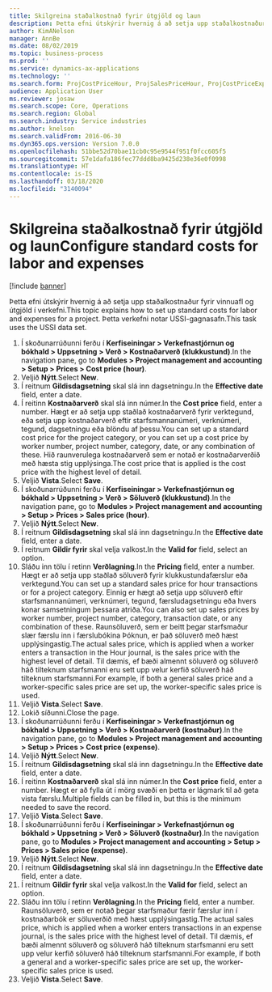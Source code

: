```yaml
---
title: Skilgreina staðalkostnað fyrir útgjöld og laun
description: Þetta efni útskýrir hvernig á að setja upp staðalkostnaður fyrir vinnuafl og útgjöld í verkefni.
author: KimANelson
manager: AnnBe
ms.date: 08/02/2019
ms.topic: business-process
ms.prod: ''
ms.service: dynamics-ax-applications
ms.technology: ''
ms.search.form: ProjCostPriceHour, ProjSalesPriceHour, ProjCostPriceExpense, ProjSalesPriceCost
audience: Application User
ms.reviewer: josaw
ms.search.scope: Core, Operations
ms.search.region: Global
ms.search.industry: Service industries
ms.author: knelson
ms.search.validFrom: 2016-06-30
ms.dyn365.ops.version: Version 7.0.0
ms.openlocfilehash: 51bbe52d70bae11cb0c95e9544f951f0fcc605f5
ms.sourcegitcommit: 57e1dafa186fec77ddd8ba9425d238e36e0f0998
ms.translationtype: HT
ms.contentlocale: is-IS
ms.lasthandoff: 03/18/2020
ms.locfileid: "3140094"
---
```

# <a name="configure-standard-costs-for-labor-and-expenses"></a><span data-ttu-id="f58bb-103">Skilgreina staðalkostnað fyrir útgjöld og laun</span><span class="sxs-lookup"><span data-stu-id="f58bb-103">Configure standard costs for labor and expenses</span></span>

[!include [banner](../../includes/banner.md)]

<span data-ttu-id="f58bb-104">Þetta efni útskýrir hvernig á að setja upp staðalkostnaður fyrir vinnuafl og útgjöld í verkefni.</span><span class="sxs-lookup"><span data-stu-id="f58bb-104">This topic explains how to set up standard costs for labor and expenses for a project.</span></span> <span data-ttu-id="f58bb-105">Þetta verkefni notar USSI-gagnasafn.</span><span class="sxs-lookup"><span data-stu-id="f58bb-105">This task uses the USSI data set.</span></span>

1. <span data-ttu-id="f58bb-106">Í skoðunarrúðunni ferðu í **Kerfiseiningar > Verkefnastjórnun og bókhald > Uppsetning > Verð > Kostnaðarverð (klukkustund)**.</span><span class="sxs-lookup"><span data-stu-id="f58bb-106">In the navigation pane, go to **Modules > Project management and accounting > Setup > Prices > Cost price (hour)**.</span></span>
2. <span data-ttu-id="f58bb-107">Veljið **Nýtt**.</span><span class="sxs-lookup"><span data-stu-id="f58bb-107">Select **New**.</span></span>
3. <span data-ttu-id="f58bb-108">Í reitnum **Gildisdagsetning** skal slá inn dagsetningu.</span><span class="sxs-lookup"><span data-stu-id="f58bb-108">In the **Effective date** field, enter a date.</span></span>
4. <span data-ttu-id="f58bb-109">Í reitinn **Kostnaðarverð** skal slá inn númer.</span><span class="sxs-lookup"><span data-stu-id="f58bb-109">In the **Cost price** field, enter a number.</span></span> <span data-ttu-id="f58bb-110">Hægt er að setja upp staðlað kostnaðarverð fyrir verktegund, eða setja upp kostnaðarverð eftir starfsmannanúmeri, verknúmeri, tegund, dagsetningu eða blöndu af þessu.</span><span class="sxs-lookup"><span data-stu-id="f58bb-110">You can set up a standard cost price for the project category, or you can set up a cost price by worker number, project number, category, date, or any combination of these.</span></span> <span data-ttu-id="f58bb-111">Hið raunverulega kostnaðarverð sem er notað er kostnaðarverðið með hæsta stig upplýsinga.</span><span class="sxs-lookup"><span data-stu-id="f58bb-111">The cost price that is applied is the cost price with the highest level of detail.</span></span>  
5. <span data-ttu-id="f58bb-112">Veljið **Vista**.</span><span class="sxs-lookup"><span data-stu-id="f58bb-112">Select **Save**.</span></span>
6. <span data-ttu-id="f58bb-113">Í skoðunarrúðunni ferðu í **Kerfiseiningar > Verkefnastjórnun og bókhald > Uppsetning > Verð > Söluverð (klukkustund)**.</span><span class="sxs-lookup"><span data-stu-id="f58bb-113">In the navigation pane, go to **Modules > Project management and accounting > Setup > Prices > Sales price (hour)**.</span></span>
7. <span data-ttu-id="f58bb-114">Veljið **Nýtt**.</span><span class="sxs-lookup"><span data-stu-id="f58bb-114">Select **New**.</span></span>
8. <span data-ttu-id="f58bb-115">Í reitnum **Gildisdagsetning** skal slá inn dagsetningu.</span><span class="sxs-lookup"><span data-stu-id="f58bb-115">In the **Effective date** field, enter a date.</span></span>
9. <span data-ttu-id="f58bb-116">Í reitnum **Gildir fyrir** skal velja valkost.</span><span class="sxs-lookup"><span data-stu-id="f58bb-116">In the **Valid for** field, select an option.</span></span>
10. <span data-ttu-id="f58bb-117">Sláðu inn tölu í retinn **Verðlagning**.</span><span class="sxs-lookup"><span data-stu-id="f58bb-117">In the **Pricing** field, enter a number.</span></span> <span data-ttu-id="f58bb-118">Hægt er að setja upp staðlað söluverð fyrir klukkustundafærslur eða verktegund.</span><span class="sxs-lookup"><span data-stu-id="f58bb-118">You can set up a standard sales price for hour transactions or for a project category.</span></span> <span data-ttu-id="f58bb-119">Einnig er hægt að setja upp söluverð eftir starfsmannanúmeri, verknúmeri, tegund, færsludagsetningu eða hvers konar samsetningum þessara atriða.</span><span class="sxs-lookup"><span data-stu-id="f58bb-119">You can also set up sales prices by worker number, project number, category, transaction date, or any combination of these.</span></span> <span data-ttu-id="f58bb-120">Raunsöluverð, sem er beitt þegar starfsmaður slær færslu inn i færslubókina Þóknun, er það söluverð með hæst upplýsingastig.</span><span class="sxs-lookup"><span data-stu-id="f58bb-120">The actual sales price, which is applied when a worker enters a transaction in the Hour journal, is the sales price with the highest level of detail.</span></span> <span data-ttu-id="f58bb-121">Til dæmis, ef bæði almennt söluverð og söluverð háð tilteknum starfsmanni eru sett upp velur kerfið söluverð háð tilteknum starfsmanni.</span><span class="sxs-lookup"><span data-stu-id="f58bb-121">For example, if both a general sales price and a worker-specific sales price are set up, the worker-specific sales price is used.</span></span>  
11. <span data-ttu-id="f58bb-122">Veljið **Vista**.</span><span class="sxs-lookup"><span data-stu-id="f58bb-122">Select **Save**.</span></span>
12. <span data-ttu-id="f58bb-123">Lokið síðunni.</span><span class="sxs-lookup"><span data-stu-id="f58bb-123">Close the page.</span></span>
13. <span data-ttu-id="f58bb-124">Í skoðunarrúðunni ferðu í **Kerfiseiningar > Verkefnastjórnun og bókhald > Uppsetning > Verð > Kostnaðarverð (kostnaður)**.</span><span class="sxs-lookup"><span data-stu-id="f58bb-124">In the navigation pane, go to **Modules > Project management and accounting > Setup > Prices > Cost price (expense)**.</span></span>
14. <span data-ttu-id="f58bb-125">Veljið **Nýtt**.</span><span class="sxs-lookup"><span data-stu-id="f58bb-125">Select **New**.</span></span>
15. <span data-ttu-id="f58bb-126">Í reitnum **Gildisdagsetning** skal slá inn dagsetningu.</span><span class="sxs-lookup"><span data-stu-id="f58bb-126">In the **Effective date** field, enter a date.</span></span>
16. <span data-ttu-id="f58bb-127">Í reitinn **Kostnaðarverð** skal slá inn númer.</span><span class="sxs-lookup"><span data-stu-id="f58bb-127">In the **Cost price** field, enter a number.</span></span> <span data-ttu-id="f58bb-128">Hægt er að fylla út í mörg svæði en þetta er lágmark til að geta vista færslu.</span><span class="sxs-lookup"><span data-stu-id="f58bb-128">Multiple fields can be filled in, but this is the minimum needed to save the record.</span></span>  
17. <span data-ttu-id="f58bb-129">Veljið **Vista**.</span><span class="sxs-lookup"><span data-stu-id="f58bb-129">Select **Save**.</span></span>
18. <span data-ttu-id="f58bb-130">Í skoðunarrúðunni ferðu í **Kerfiseiningar > Verkefnastjórnun og bókhald > Uppsetning > Verð > Söluverð (kostnaður)**.</span><span class="sxs-lookup"><span data-stu-id="f58bb-130">In the navigation pane, go to **Modules > Project management and accounting > Setup > Prices > Sales price (expense)**.</span></span>
19. <span data-ttu-id="f58bb-131">Veljið **Nýtt**.</span><span class="sxs-lookup"><span data-stu-id="f58bb-131">Select **New**.</span></span>
20. <span data-ttu-id="f58bb-132">Í reitnum **Gildisdagsetning** skal slá inn dagsetningu.</span><span class="sxs-lookup"><span data-stu-id="f58bb-132">In the **Effective date** field, enter a date.</span></span>
21. <span data-ttu-id="f58bb-133">Í reitnum **Gildir fyrir** skal velja valkost.</span><span class="sxs-lookup"><span data-stu-id="f58bb-133">In the **Valid for** field, select an option.</span></span>
22. <span data-ttu-id="f58bb-134">Sláðu inn tölu í retinn **Verðlagning**.</span><span class="sxs-lookup"><span data-stu-id="f58bb-134">In the **Pricing** field, enter a number.</span></span> <span data-ttu-id="f58bb-135">Raunsöluverð, sem er notað þegar starfsmaður færir færslur inn í kostnaðarbók er söluverðið með hæst upplýsingastig.</span><span class="sxs-lookup"><span data-stu-id="f58bb-135">The actual sales price, which is applied when a worker enters transactions in an expense journal, is the sales price with the highest level of detail.</span></span> <span data-ttu-id="f58bb-136">Til dæmis, ef bæði almennt söluverð og söluverð háð tilteknum starfsmanni eru sett upp velur kerfið söluverð háð tilteknum starfsmanni.</span><span class="sxs-lookup"><span data-stu-id="f58bb-136">For example, if both a general and a worker-specific sales price are set up, the worker-specific sales price is used.</span></span>  
23. <span data-ttu-id="f58bb-137">Veljið **Vista**.</span><span class="sxs-lookup"><span data-stu-id="f58bb-137">Select **Save**.</span></span>

